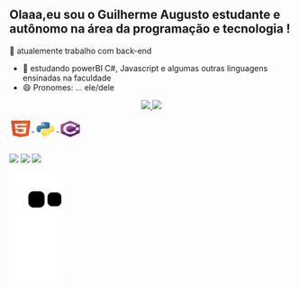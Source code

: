 ## Olaaa,eu sou o Guilherme Augusto estudante e autônomo  na área da programação e tecnologia !
🔭 atualemente trabalho com back-end
- 🌱 estudando powerBI C#, Javascript e algumas outras linguagens ensinadas na faculdade
- 😄 Pronomes: ... ele/dele

<div align="center">
  <a href="https://github.com/Guilhermossauro">
  <img height="180em" src="https://github-readme-stats.vercel.app/api?username=Guilhermossauro&show_icons=true&theme=solarized-dark&include_all_commits=true&count_private=true"/>
  <img height="180em" src="https://github-readme-stats.vercel.app/api/top-langs/?username=Guilhermossauro&layout=compact&langs_count=7&theme=dracula"/>
</div>
<div style="display: inline_block"><br>
  <img align="center" alt="Rafa-HTML" height="30" width="40" src="https://raw.githubusercontent.com/devicons/devicon/master/icons/html5/html5-original.svg">
  <img align="center" alt="Rafa-Python" height="30" width="40" src="https://raw.githubusercontent.com/devicons/devicon/master/icons/python/python-original.svg">
  <img align="center" alt="Rafa-Csharp" height="30" width="40" src="https://raw.githubusercontent.com/devicons/devicon/master/icons/csharp/csharp-original.svg">
 
  ##
 
<div> 
  <a href="https://instagram.com/rafaballerini" target="_blank"><img src="https://img.shields.io/badge/-Instagram-%23E4405F?style=for-the-badge&logo=instagram&logoColor=white" target="_blank"></a>
  <a href = "mailto:guilherme.aufera@gmail.com"><img src="https://img.shields.io/badge/-Gmail-%23333?style=for-the-badge&logo=gmail&logoColor=white" target="_blank"></a>
  <a href="https://www.linkedin.com/in/guilherme-augusto-ferreira-66807320b/" target="_blank"><img src="https://img.shields.io/badge/-LinkedIn-%230077B5?style=for-the-badge&logo=linkedin&logoColor=white" target="_blank"></a> 
 
  ![Snake animation](https://github.com/rafaballerini/rafaballerini/blob/output/github-contribution-grid-snake.svg)
 
</div>
  
  
